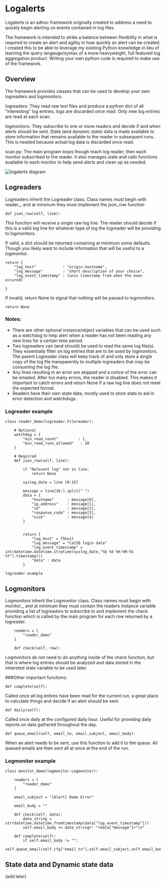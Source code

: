 # Logalerts
Logalerts is an adhoc framework originally created to address a need to quickly begin alerting on events contained in log files. 

The framework is intended to strike a balance between flexibility in what is required to create an alert and agility in how quickly an alert 
can be created. I created this to be able to leverage my existing Python knowledge in lieu of learning the query langauge/syntax of a more 
heavyweight, full featured log aggregation product. Writing your own python code is required to make use of the framework.



## Overview
The framework provides classes that can be used to develop your own logreaders and logmonitors.

logreaders: They read raw text files and produce a python dict of all "interesting" log entries, logs are discarded once read. Only
new log entries are read at each scan.

logmonitors: They subscribe to one or more readers and decide if and when alerts should be sent. State (and dynamic state) data 
is made available to store information that remains available to the reader in subsequent runs. This is needed because actual log
data is discarded once read.

scan.py: The main program loops though reach log reader, then each monitor subscribed to the reader. It also manages state and
calls functions available to each monitor to help send alerts and clean up as needed.

![logalerts diagram](https://user-images.githubusercontent.com/5790350/122435800-ed97f880-cf5d-11eb-9088-a862c244572a.png)



## Logreaders

Logreaders inherit the Logreader class. Class names must begin with reader_, and at minimum they must implement the
json_row function

```
def json_row(self, line): 
```

This function will receive a single raw log line. The reader should decide if this is a valid log line for whatever type of log
the logreader will be providing to logmonitors.

If valid, a dict should be returned containing at minimum some defaults. Though you likely want to include information that will be
useful to a logmonitor.

```
return {
    "log_host"            : "origin.hostname",
    "log_message"         : "short description of your choice",
    "log_event_timestamp" : [unix timestamp from when the even occured]

}
```

If invalid, return None to signal that nothing will be passed to logmonitors.
```
return None
```

### Notes:
* There are other optional instance/object variables that can be used such as a watchdog to help alert when a reader has not been
reading any new lines for a certain time period.
* Two logreaders can (and should) be used to read the same log file(s). They essentially filter on log entries that are to be used
by logmonitors. The parent Logreader class will keep track of and only store a single copy of the log file transparently to multiple
logreaders that may be consuming the log file.
* Any lines resulting in an error are skipped and a notice of the error can be emailed. After too many errors, the reader is disabled. 
This makes it important to catch errors and return None if a raw log line does not meet the expected format.
* Readers have their own state data, mostly used to store stats to aid in error detection and watchdogs.


### Logreader example
```text
class reader_demo(logreader.Filereader):

    # Optional
    watchdog = {
        "min_read_count"         : 1,
        "min_read_runs_allowed"   : 10
    }

    # Required
    def json_row(self, line):

        if "Relevent log" not in line:
            return None

        syslog_date = line [0:15]

        message = line[16:].split(" ")
        data = {
            "hostname"      : message[0],
            "ip_address"    : message[1],
            "id"            : message[2],
            "response_code" : message[3],
            "size"          : message[4]
        }


        return {
            "log_host" = f5host
            "log_message" = "CatID login data"
            "log_event_timestamp" = int(datetime.datetime.strptime(syslog_date,"%b %d %H:%M:%S %Y").timestamp())
            "data" : data
        }

logreader example
```



## Logmonitors

Logmonitors inherit the Logmonitor class. Class names must begin with monitor_, and at minimum they must contain the readers
instance variable providing a list of logreaders to subscribe to and implement the check function which is called by the main
program for each row returned by a logreader.

```
    readers = [
        "reader_demo"
    ]

    def check(self, row):
```

Logmonitors do not need to do anything inside of the check function, but that is where log entries should be analyzed and data
stored in the inhereted state variable to be used later.

###Other important functions:

```
def complete(self):
```
Called once all log entires have been read for the current run, a great place to calculate things and decide if an alert should be
sent.



```
def daily(self):
```
Called once daily at the configured daily hour. Useful for providing daily reports on data gathered throughout the day.



```
def queue_email(self, email_to, email_subject, email_body):
```
When an alert needs to be sent, use this function to add it to the queue. All queued emails are then sent all at once at the 
end of the run.



### Logmonitor example
```
class monitor_demo(logmonitor.Logmonitor):

    readers = [
        "reader_demo"
    ]

    email_subject = "[Alert] Demo Error"

    email_body = ""

    def check(self, data):
        date_string = str(datetime.datetime.fromtimestamp(data["log_event_timestamp"]))
        self.email_body += date_string+" "+data["message"]+"\n"

    def complete(self):
        if self.email_body != "":
            self.queue_email(self.cfg["email_to"],self.email_subject,self.email_body)
```


## State data and Dynamic state data

(add later)
